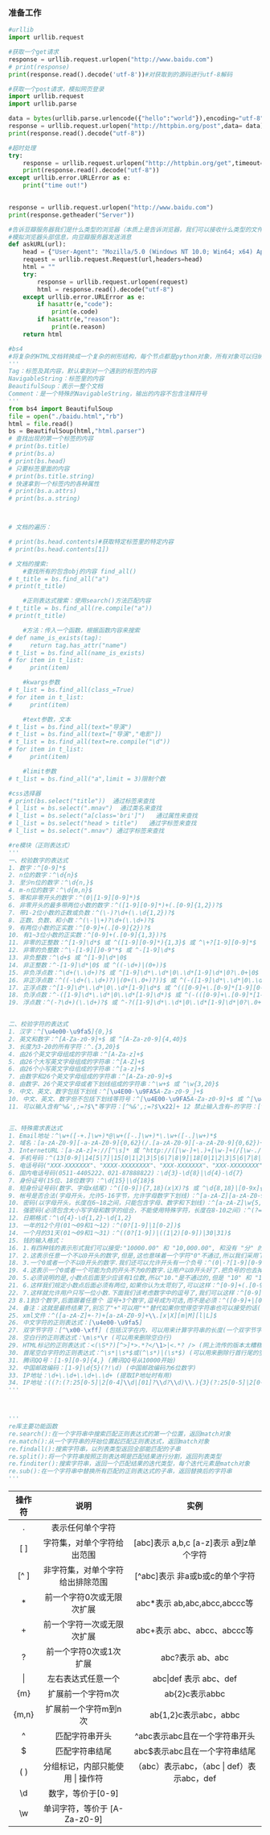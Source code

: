 ### 准备工作

```python
#urllib
import urllib.request

#获取一个get请求
response = urllib.request.urlopen("http://www.baidu.com")
# print(response)
print(response.read().decode('utf-8'))#对获取到的源码进行utf-8解码

#获取一个post请求，模拟网页登录
import urllib.request
import urllib.parse

data = bytes(urllib.parse.urlencode({"hello":"world"}),encoding="utf-8")
response = urllib.request.urlopen("http://httpbin.org/post",data= data)
print(response.read().decode("utf-8"))

#超时处理
try:
    response = urllib.request.urlopen("http://httpbin.org/get",timeout=4)
    print(response.read().decode("utf-8"))
except urllib.error.URLError as e:
    print("time out!")
    

response = urllib.request.urlopen("http://www.baidu.com")
print(response.getheader("Server"))

#告诉豆瓣服务器我们是什么类型的浏览器（本质上是告诉浏览器，我们可以接收什么类型的文件）
#模拟浏览器头部信息，向豆瓣服务器发送消息
def askURL(url):
    head = {"User-Agent": "Mozilla/5.0 (Windows NT 10.0; Win64; x64) AppleWebKit/537.36 (KHTML, like Gecko) Chrome/97.0.4692.71 Safari/537.36"}
    request = urllib.request.Request(url,headers=head)
    html = ""
    try:
        response = urllib.request.urlopen(request)
        html = response.read().decode("utf-8")
    except urllib.error.URLError as e:
        if hasattr(e,"code"):
            print(e.code)
        if hasattr(e,"reason"):
            print(e.reason)
    return html
```

```python
#bs4
#将复杂的HTML文档转换成一个复杂的树形结构，每个节点都是python对象，所有对象可以归纳成四种：
'''
Tag：标签及其内容，默认拿到对一个遇到的标签的内容
NavigableString：标签里的内容
BeautifulSoup：表示一整个文档
Comment：是一个特殊的NavigableString，输出的内容不包含注释符号
'''
from bs4 import BeautifulSoup
file = open("./baidu.html","rb")
html = file.read()
bs = BeautifulSoup(html,"html.parser")
# 查找出现的第一个标签的内容
# print(bs.title)
# print(bs.a)
# print(bs.head)
# 只要标签里面的内容
# print(bs.title.string)
# 快速拿到一个标签内的各种属性
# print(bs.a.attrs)
# print(bs.a.string)



# 文档的遍历：

# print(bs.head.contents)#获取特定标签里的特定内容
# print(bs.head.contents[1])

# 文档的搜索:
    #查找所有的包含obj的内容 find_all()
# t_title = bs.find_all("a")
# print(t_title)

    #正则表达式搜索：使用search()方法匹配内容
# t_title = bs.find_all(re.compile("a"))
# print(t_title)

    #方法：传入一个函数，根据函数内容来搜索
# def name_is_exists(tag):
#     return tag.has_attr("name")
# t_list = bs.find_all(name_is_exists)
# for item in t_list:
#     print(item)

    #kwargs参数
# t_list = bs.find_all(class_=True)
# for item in t_list:
#     print(item)

    #text参数，文本
# t_list = bs.find_all(text="导演")
# t_list = bs.find_all(text=["导演","电影"])
# t_list = bs.find_all(text=re.compile("\d"))
# for item in t_list:
#     print(item)

    #limit参数
# t_list = bs.find_all("a",limit = 3)限制个数

#css选择器
# print(bs.select("title"))  通过标签来查找
# l_list = bs.select(".mnav")  通过类名来查找
# l_list = bs.select("a[class='bri']")   通过属性来查找
# l_list = bs.select("head > title")   通过字标签来查找
# l_list = bs.select(".mnav") 通过字标签来查找

```

```python
#re模块（正则表达式）
'''
一、校验数字的表达式
1. 数字：^[0-9]*$
2. n位的数字：^\d{n}$
3. 至少n位的数字：^\d{n,}$
4. m-n位的数字：^\d{m,n}$
5. 零和非零开头的数字：^(0|[1-9][0-9]*)$
6. 非零开头的最多带两位小数的数字：^([1-9][0-9]*)+(.[0-9]{1,2})?$
7. 带1-2位小数的正数或负数：^(\-)?\d+(\.\d{1,2})?$
8. 正数、负数、和小数：^(\-|\+)?\d+(\.\d+)?$
9. 有两位小数的正实数：^[0-9]+(.[0-9]{2})?$
10. 有1~3位小数的正实数：^[0-9]+(.[0-9]{1,3})?$
11. 非零的正整数：^[1-9]\d*$ 或 ^([1-9][0-9]*){1,3}$ 或 ^\+?[1-9][0-9]*$
12. 非零的负整数：^\-[1-9][]0-9"*$ 或 ^-[1-9]\d*$
13. 非负整数：^\d+$ 或 ^[1-9]\d*|0$
14. 非正整数：^-[1-9]\d*|0$ 或 ^((-\d+)|(0+))$
15. 非负浮点数：^\d+(\.\d+)?$ 或 ^[1-9]\d*\.\d*|0\.\d*[1-9]\d*|0?\.0+|0$
16. 非正浮点数：^((-\d+(\.\d+)?)|(0+(\.0+)?))$ 或 ^(-([1-9]\d*\.\d*|0\.\d*[1-9]\d*))|0?\.0+|0$
17. 正浮点数：^[1-9]\d*\.\d*|0\.\d*[1-9]\d*$ 或 ^(([0-9]+\.[0-9]*[1-9][0-9]*)|([0-9]*[1-9][0-9]*\.[0-9]+)|([0-9]*[1-9][0-9]*))$
18. 负浮点数：^-([1-9]\d*\.\d*|0\.\d*[1-9]\d*)$ 或 ^(-(([0-9]+\.[0-9]*[1-9][0-9]*)|([0-9]*[1-9][0-9]*\.[0-9]+)|([0-9]*[1-9][0-9]*)))$
19. 浮点数：^(-?\d+)(\.\d+)?$ 或 ^-?([1-9]\d*\.\d*|0\.\d*[1-9]\d*|0?\.0+|0)$


二、校验字符的表达式
1. 汉字：^[\u4e00-\u9fa5]{0,}$
2. 英文和数字：^[A-Za-z0-9]+$ 或 ^[A-Za-z0-9]{4,40}$
3. 长度为3-20的所有字符：^.{3,20}$
4. 由26个英文字母组成的字符串：^[A-Za-z]+$
5. 由26个大写英文字母组成的字符串：^[A-Z]+$
6. 由26个小写英文字母组成的字符串：^[a-z]+$
7. 由数字和26个英文字母组成的字符串：^[A-Za-z0-9]+$
8. 由数字、26个英文字母或者下划线组成的字符串：^\w+$ 或 ^\w{3,20}$
9. 中文、英文、数字包括下划线：^[\u4E00-\u9FA5A-Za-z0-9_]+$
10. 中文、英文、数字但不包括下划线等符号：^[\u4E00-\u9FA5A-Za-z0-9]+$ 或 ^[\u4E00-\u9FA5A-Za-z0-9]{2,20}$
11. 可以输入含有^%&',;=?$\"等字符：[^%&',;=?$\x22]+ 12 禁止输入含有~的字符：[^~\x22]+


三、特殊需求表达式
1. Email地址：^\w+([-+.]\w+)*@\w+([-.]\w+)*\.\w+([-.]\w+)*$
2. 域名：[a-zA-Z0-9][-a-zA-Z0-9]{0,62}(/.[a-zA-Z0-9][-a-zA-Z0-9]{0,62})+/.?
3. InternetURL：[a-zA-z]+://[^\s]* 或 ^http://([\w-]+\.)+[\w-]+(/[\w-./?%&=]*)?$
4. 手机号码：^(13[0-9]|14[5|7]|15[0|1|2|3|5|6|7|8|9]|18[0|1|2|3|5|6|7|8|9])\d{8}$
5. 电话号码("XXX-XXXXXXX"、"XXXX-XXXXXXXX"、"XXX-XXXXXXX"、"XXX-XXXXXXXX"、"XXXXXXX"和"XXXXXXXX)：^(\(\d{3,4}-)|\d{3.4}-)?\d{7,8}$
6. 国内电话号码(0511-4405222、021-87888822)：\d{3}-\d{8}|\d{4}-\d{7}
7. 身份证号(15位、18位数字)：^\d{15}|\d{18}$
8. 短身份证号码(数字、字母x结尾)：^([0-9]){7,18}(x|X)?$ 或 ^\d{8,18}|[0-9x]{8,18}|[0-9X]{8,18}?$
9. 帐号是否合法(字母开头，允许5-16字节，允许字母数字下划线)：^[a-zA-Z][a-zA-Z0-9_]{4,15}$
10. 密码(以字母开头，长度在6~18之间，只能包含字母、数字和下划线)：^[a-zA-Z]\w{5,17}$
11. 强密码(必须包含大小写字母和数字的组合，不能使用特殊字符，长度在8-10之间)：^(?=.*\d)(?=.*[a-z])(?=.*[A-Z]).{8,10}$
12. 日期格式：^\d{4}-\d{1,2}-\d{1,2}
13. 一年的12个月(01～09和1～12)：^(0?[1-9]|1[0-2])$
14. 一个月的31天(01～09和1～31)：^((0?[1-9])|((1|2)[0-9])|30|31)$
15. 钱的输入格式：
16. 1.有四种钱的表示形式我们可以接受:"10000.00" 和 "10,000.00", 和没有 "分" 的 "10000" 和 "10,000"：^[1-9][0-9]*$
17. 2.这表示任意一个不以0开头的数字,但是,这也意味着一个字符"0"不通过,所以我们采用下面的形式：^(0|[1-9][0-9]*)$
18. 3.一个0或者一个不以0开头的数字.我们还可以允许开头有一个负号：^(0|-?[1-9][0-9]*)$
19. 4.这表示一个0或者一个可能为负的开头不为0的数字.让用户以0开头好了.把负号的也去掉,因为钱总不能是负的吧.下面我们要加的是说明可能的小数部分：^[0-9]+(.[0-9]+)?$
20. 5.必须说明的是,小数点后面至少应该有1位数,所以"10."是不通过的,但是 "10" 和 "10.2" 是通过的：^[0-9]+(.[0-9]{2})?$
21. 6.这样我们规定小数点后面必须有两位,如果你认为太苛刻了,可以这样：^[0-9]+(.[0-9]{1,2})?$
22. 7.这样就允许用户只写一位小数.下面我们该考虑数字中的逗号了,我们可以这样：^[0-9]{1,3}(,[0-9]{3})*(.[0-9]{1,2})?$
23 8.1到3个数字,后面跟着任意个 逗号+3个数字,逗号成为可选,而不是必须：^([0-9]+|[0-9]{1,3}(,[0-9]{3})*)(.[0-9]{1,2})?$
24. 备注：这就是最终结果了,别忘了"+"可以用"*"替代如果你觉得空字符串也可以接受的话(奇怪,为什么?)最后,别忘了在用函数时去掉去掉那个反斜杠,一般的错误都在这里
25. xml文件：^([a-zA-Z]+-?)+[a-zA-Z0-9]+\\.[x|X][m|M][l|L]$
26. 中文字符的正则表达式：[\u4e00-\u9fa5]
27. 双字节字符：[^\x00-\xff] (包括汉字在内，可以用来计算字符串的长度(一个双字节字符长度计2，ASCII字符计1))
28. 空白行的正则表达式：\n\s*\r (可以用来删除空白行)
29. HTML标记的正则表达式：<(\S*?)[^>]*>.*?</\1>|<.*? /> (网上流传的版本太糟糕，上面这个也仅仅能部分，对于复杂的嵌套标记依旧无能为力)
30. 首尾空白字符的正则表达式：^\s*|\s*$或(^\s*)|(\s*$) (可以用来删除行首行尾的空白字符(包括空格、制表符、换页符等等)，非常有用的表达式)
31. 腾讯QQ号：[1-9][0-9]{4,} (腾讯QQ号从10000开始)
32. 中国邮政编码：[1-9]\d{5}(?!\d) (中国邮政编码为6位数字)
33. IP地址：\d+\.\d+\.\d+\.\d+ (提取IP地址时有用)
34. IP地址：((?:(?:25[0-5]|2[0-4]\\d|[01]?\\d?\\d)\\.){3}(?:25[0-5]|2[0-4]\\d|[01]?\\d?\\d))
'''



'''
re库主要功能函数
re.search():在一个字符串中搜索匹配正则表达式的第一个位置，返回match对象
re.match():从一个字符串的开始位置起匹配正则表达式，返回match对象
re.findall():搜索字符串，以列表类型返回全部能匹配的子串
re.split():将一个字符串按照正则表达啊是匹配结果进行分割，返回列表类型
re.finditer():搜索字符串，返回一个匹配结果的迭代类型，每个迭代元素是match对象
re.sub():在一个字符串中替换所有匹配的正则表达式的子串，返回替换后的字符串
'''

```

| 操作符 |                说明                |                    实例                    |
| :----: | :--------------------------------: | :----------------------------------------: |
|   .    |          表示任何单个字符          |                                            |
|  [  ]  |     字符集，对单个字符给出范围     |  [abc]表示 a,b,c   [a-z]表示 a到z单个字符  |
| [^   ] |  非字符集，对单个字符给出排除范围  |       [^abc]表示 非a或b或c的单个字符       |
|   *    |     前一个字符0次或无限次扩展      |        abc*表示 ab,abc,abcc,abccc等        |
|   +    |     前一个字符一次或无限次扩展     |        abc+表示  abc、abcc、abccc等        |
|   ?    |       前一个字符0次或1次扩展       |              abc?表示 ab、abc              |
|   \|   |         左右表达式任意一个         |          abc\|def  表示 abc、def           |
|  {m}   |         扩展前一个字符m次          |               ab{2}c表示abbc               |
| {m,n}  |        扩展前一个字符m到n次        |           ab{1,2}c表示abc，abbc            |
|   ^    |           匹配字符串开头           |       ^abc表示abc且在一个字符串开头        |
|   $    |           匹配字符串结尾           |       abc$表示abc且在一个字符串结尾        |
|  ( )   | 分组标记，内部只能使用  \|  操作符 | （abc）表示abc，（abc \| def）表示abc，def |
|   \d   |         数字，等价于[0-9]          |                                            |
|   \w   |    单词字符，等价于 [A-Za-z0-9]    |                                            |

